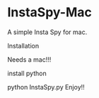 # InstaSpy-Mac
A simple Insta Spy for mac. 

Installation

Needs a mac!!!



install python



python InstaSpy.py
Enjoy!!
